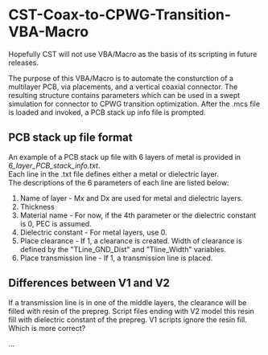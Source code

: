 # CST-Coax-to-CPWG-Transition-VBA-Macro
Hopefully CST will not use VBA/Macro as the basis of its scripting in future releases.

The purpose of this VBA/Macro is to automate the consturction of a multilayer PCB, via placements, and a vertical coaxial connector.  The resulting structure contains parameters which can be used in a swept simulation for connector to CPWG transition optimization.  After the .mcs file is loaded and invoked, a PCB stack up info file is prompted.

## PCB stack up file format  
An example of a PCB stack up file with 6 layers of metal is provided in *6_layer_PCB_stack_info.txt*.  
Each line in the .txt file defines either a metal or dielectric layer.  
The descriptions of the 6 parameters of each line are listed below:
1. Name of layer - Mx and Dx are used for metal and dielectric layers.
2. Thickness
3. Material name - For now, if the 4th parameter or the dielectric constant is 0, PEC is assumed.  
4. Dielectric constant - For metal layers, use 0.
5. Place clearance - If 1, a clearance is created.  Width of clearance is defined by the "TLine_GND_Dist" and "Tline_Width" variables.
6. Place transmission line - If 1, a transmission line is placed.  
    
## Differences between V1 and V2
If a transmission line is in one of the middle layers, the clearance will be filled with resin of the prepreg.  Script files ending with V2 model this resin fill with dielectric constant of the prepreg.  V1 scripts ignore the resin fill.  Which is more correct?

...
